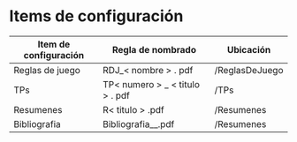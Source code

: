 # Items de configuración

| Item de configuración | Regla de nombrado | Ubicación |
| --------------------- | ----------------- | -------------------------------------------------------- |
| Reglas de juego | RDJ_< nombre > . pdf|/ReglasDeJuego|
| TPs | TP< numero > _ < titulo > . pdf|/TPs|
| Resumenes | R< titulo > .pdf |/Resumenes|
| Bibliografia | Bibliografia_<nombre>_<autor>.pdf |/Resumenes|





